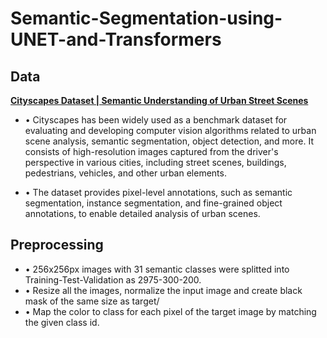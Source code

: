 # Semantic-Segmentation-using-UNET-and-Transformers

## Data
**[Cityscapes Dataset | Semantic Understanding of Urban Street Scenes](https://www.cityscapes-dataset.com/)**

- • Cityscapes has been widely used as a benchmark dataset for evaluating and developing computer vision algorithms related to urban scene analysis, semantic segmentation, object detection, and more. It consists of high-resolution images captured from the driver's perspective in various cities, including street scenes, buildings, pedestrians, vehicles, and other urban elements.

- • The dataset provides pixel-level annotations, such as semantic segmentation, instance segmentation, and fine-grained object annotations, to enable detailed analysis of urban scenes. 

## Preprocessing
- • 256x256px images with 31 semantic classes were splitted into Training-Test-Validation as 2975-300-200.
- • Resize all the images, normalize the input image and create black mask of the same size as target/
- • Map the color to class for each pixel of the target image by matching the given class id.
